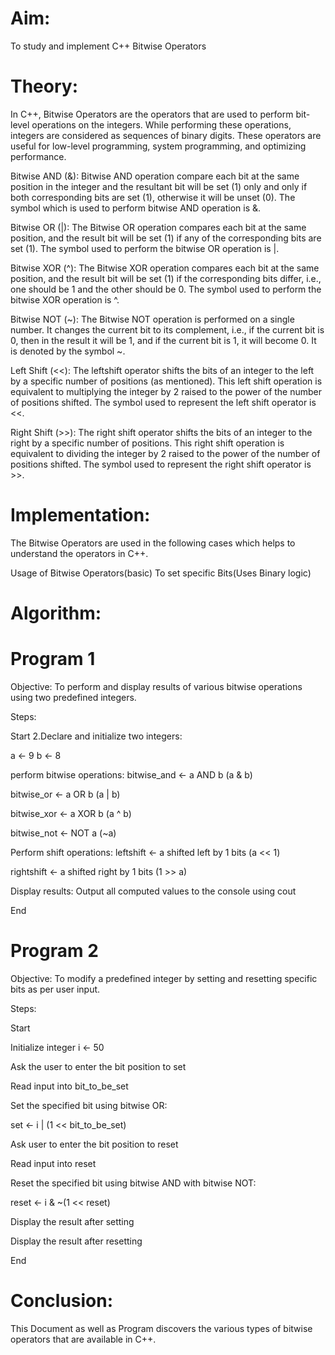# Aim: 
To study and implement C++ Bitwise Operators

# Theory:
In C++, Bitwise Operators are the operators that are used to perform bit-level operations on the integers. While performing these operations, integers are considered as sequences of binary digits. These operators are useful for low-level programming, system programming, and optimizing performance.

Bitwise AND (&):
Bitwise AND operation compare each bit at the same position in the integer and the resultant bit will be set (1) only and only if both corresponding bits are set (1), otherwise it will be unset (0). The symbol which is used to perform bitwise AND operation is &.

Bitwise OR (|):
The Bitwise OR operation compares each bit at the same position, and the result bit will be set (1) if any of the corresponding bits are set (1). The symbol used to perform the bitwise OR operation is |.

Bitwise XOR (^):
The Bitwise XOR operation compares each bit at the same position, and the result bit will be set (1) if the corresponding bits differ, i.e., one should be 1 and the other should be 0. The symbol used to perform the bitwise XOR operation is ^.

Bitwise NOT (~):
The Bitwise NOT operation is performed on a single number. It changes the current bit to its complement, i.e., if the current bit is 0, then in the result it will be 1, and if the current bit is 1, it will become 0. It is denoted by the symbol ~.

Left Shift (<<):
The leftshift operator shifts the bits of an integer to the left by a specific number of positions (as mentioned). This left shift operation is equivalent to multiplying the integer by 2 raised to the power of the number of positions shifted. The symbol used to represent the left shift operator is <<.

Right Shift (>>):
The right shift operator shifts the bits of an integer to the right by a specific number of positions. This right shift operation is equivalent to dividing the integer by 2 raised to the power of the number of positions shifted. The symbol used to represent the right shift operator is >>.

# Implementation:

The Bitwise Operators are used in the following cases which helps to understand the operators in C++.

Usage of Bitwise Operators(basic)
To set specific Bits(Uses Binary logic)

# Algorithm:

# Program 1 

Objective: To perform and display results of various bitwise operations using two predefined integers.

Steps:

Start
2.Declare and initialize two integers:

a ← 9 b ← 8

perform bitwise operations:
bitwise_and ← a AND b (a & b)

bitwise_or ← a OR b (a | b)

bitwise_xor ← a XOR b (a ^ b)

bitwise_not ← NOT a (~a)

Perform shift operations:
leftshift ← a shifted left by 1 bits (a << 1)

rightshift ← a shifted right by 1 bits (1 >> a)

Display results:
Output all computed values to the console using cout

End

# Program 2

Objective: To modify a predefined integer by setting and resetting specific bits as per user input.

Steps:

Start

Initialize integer i ← 50

Ask the user to enter the bit position to set

Read input into bit_to_be_set

Set the specified bit using bitwise OR:

set ← i | (1 << bit_to_be_set)

Ask user to enter the bit position to reset

Read input into reset

Reset the specified bit using bitwise AND with bitwise NOT:

reset ← i & ~(1 << reset)

Display the result after setting

Display the result after resetting

End

# Conclusion:
This Document as well as Program discovers the various types of bitwise operators that are available in C++.
